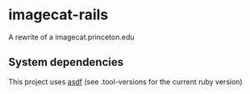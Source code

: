 # imagecat-rails
A rewrite of a imagecat.princeton.edu 

## System dependencies

This project uses [asdf](https://asdf-vm.com/) (see .tool-versions for the current ruby version)